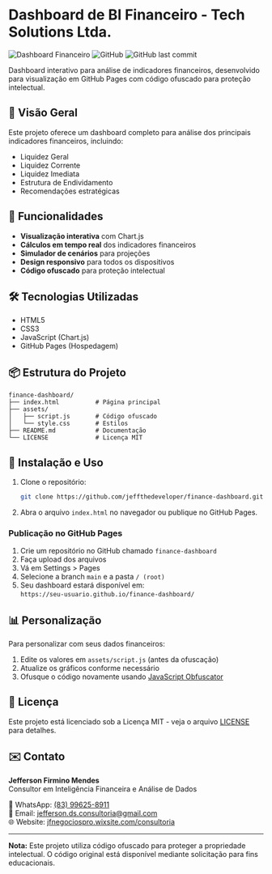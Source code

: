 # Dashboard de BI Financeiro - Tech Solutions Ltda.

![Dashboard Financeiro](https://img.shields.io/badge/Status-Production-green) 
![GitHub](https://img.shields.io/github/license/seu-usuario/finance-dashboard)
![GitHub last commit](https://img.shields.io/github/last-commit/seu-usuario/finance-dashboard)

Dashboard interativo para análise de indicadores financeiros, desenvolvido para visualização em GitHub Pages com código ofuscado para proteção intelectual.

## 📌 Visão Geral

Este projeto oferece um dashboard completo para análise dos principais indicadores financeiros, incluindo:

- Liquidez Geral
- Liquidez Corrente
- Liquidez Imediata
- Estrutura de Endividamento
- Recomendações estratégicas

## 🚀 Funcionalidades

- **Visualização interativa** com Chart.js
- **Cálculos em tempo real** dos indicadores financeiros
- **Simulador de cenários** para projeções
- **Design responsivo** para todos os dispositivos
- **Código ofuscado** para proteção intelectual

## 🛠️ Tecnologias Utilizadas

- HTML5
- CSS3
- JavaScript (Chart.js)
- GitHub Pages (Hospedagem)

## 📦 Estrutura do Projeto

```
finance-dashboard/
├── index.html          # Página principal
├── assets/
│   ├── script.js       # Código ofuscado
│   └── style.css       # Estilos
├── README.md           # Documentação
└── LICENSE             # Licença MIT
```

## 🔧 Instalação e Uso

1. Clone o repositório:
   ```bash
   git clone https://github.com/jeffthedeveloper/finance-dashboard.git
   ```

2. Abra o arquivo `index.html` no navegador ou publique no GitHub Pages.

### Publicação no GitHub Pages

1. Crie um repositório no GitHub chamado `finance-dashboard`
2. Faça upload dos arquivos
3. Vá em Settings > Pages
4. Selecione a branch `main` e a pasta `/ (root)`
5. Seu dashboard estará disponível em:  
   `https://seu-usuario.github.io/finance-dashboard/`

## 📊 Personalização

Para personalizar com seus dados financeiros:

1. Edite os valores em `assets/script.js` (antes da ofuscação)
2. Atualize os gráficos conforme necessário
3. Ofusque o código novamente usando [JavaScript Obfuscator](https://obfuscator.io)

## 📄 Licença

Este projeto está licenciado sob a Licença MIT - veja o arquivo [LICENSE](LICENSE) para detalhes.

## ✉️ Contato

**Jefferson Firmino Mendes**  
Consultor em Inteligência Financeira e Análise de Dados  

📱 WhatsApp: [(83) 99625-8911](https://wa.me/5583996258911)  
📧 Email: [jefferson.ds.consultoria@gmail.com](mailto:jefferson.ds.consultoria@gmail.com)  
🌐 Website: [jfnegociospro.wixsite.com/consultoria](https://jfnegociospro.wixsite.com/consultoria)  

---

**Nota:** Este projeto utiliza código ofuscado para proteger a propriedade intelectual. O código original está disponível mediante solicitação para fins educacionais.

